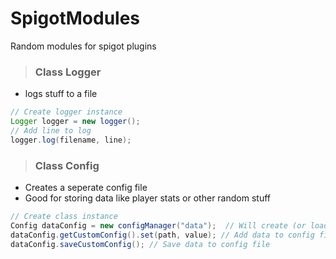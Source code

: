 # SpigotModules
Random modules for spigot plugins

> ### Class Logger

- logs stuff to a file

``` Java
// Create logger instance
Logger logger = new logger();
// Add line to log
logger.log(filename, line);
```

> ### Class Config

- Creates a seperate config file
- Good for storing data like player stats or other random stuff

``` Java
// Create class instance
Config dataConfig = new configManager("data");  // Will create (or load if exists) a config named data.yml 
dataConfig.getCustomConfig().set(path, value); // Add data to config file
dataConfig.saveCustomConfig(); // Save data to config file
```
